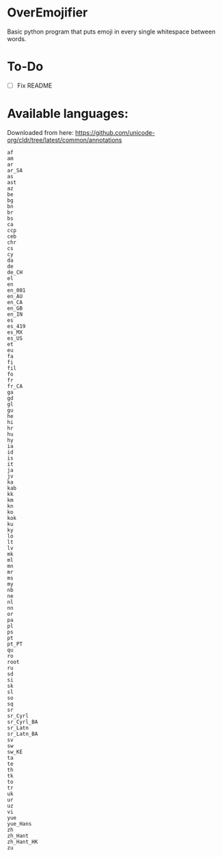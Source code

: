 # OverEmojifier
Basic python program that puts emoji in every single whitespace between words.
# To-Do
- [ ] Fix README


# Available languages:
Downloaded from here:
https://github.com/unicode-org/cldr/tree/latest/common/annotations
```
af
am
ar
ar_SA
as
ast
az
be
bg
bn
br
bs
ca
ccp
ceb
chr
cs
cy
da
de
de_CH
el
en
en_001
en_AU
en_CA
en_GB
en_IN
es
es_419
es_MX
es_US
et
eu
fa
fi
fil
fo
fr
fr_CA
ga
gd
gl
gu
he
hi
hr
hu
hy
ia
id
is
it
ja
jv
ka
kab
kk
km
kn
ko
kok
ku
ky
lo
lt
lv
mk
ml
mn
mr
ms
my
nb
ne
nl
nn
or
pa
pl
ps
pt
pt_PT
qu
ro
root
ru
sd
si
sk
sl
so
sq
sr
sr_Cyrl
sr_Cyrl_BA
sr_Latn
sr_Latn_BA
sv
sw
sw_KE
ta
te
th
tk
to
tr
uk
ur
uz
vi
yue
yue_Hans
zh
zh_Hant
zh_Hant_HK
zu
```